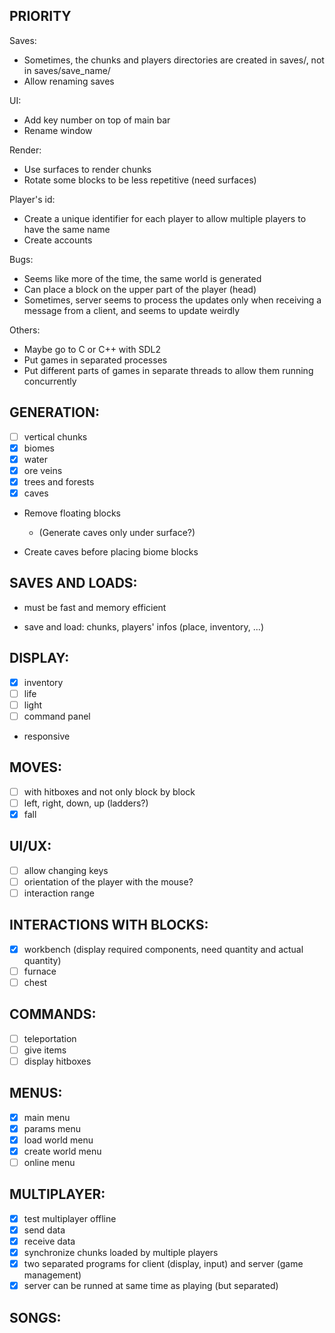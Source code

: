 ## PRIORITY

Saves:
- Sometimes, the chunks and players directories are created in saves/, not in saves/save_name/
- Allow renaming saves

UI:
- Add key number on top of main bar
- Rename window

Render:
- Use surfaces to render chunks
- Rotate some blocks to be less repetitive (need surfaces)

Player's id:
- Create a unique identifier for each player to allow multiple players to have the same name
- Create accounts

Bugs:
- Seems like more of the time, the same world is generated
- Can place a block on the upper part of the player (head)
- Sometimes, server seems to process the updates only when receiving a message from a client, and seems to update weirdly

Others:
- Maybe go to C or C++ with SDL2
- Put games in separated processes
- Put different parts of games in separate threads to allow them running concurrently

## GENERATION:

- [ ] vertical chunks
- [x] biomes
- [x] water
- [x] ore veins
- [x] trees and forests
- [x] caves

- Remove floating blocks
  - (Generate caves only under surface?)
  
- Create caves before placing biome blocks


## SAVES AND LOADS:

- must be fast and memory efficient

- save and load: chunks, players' infos (place, inventory, ...)

## DISPLAY:

- [x] inventory
- [ ] life
- [ ] light
- [ ] command panel

- responsive

## MOVES:

- [ ] with hitboxes and not only block by block
- [ ] left, right, down, up (ladders?)
- [x] fall

## UI/UX:

- [ ] allow changing keys
- [ ] orientation of the player with the mouse?
- [ ] interaction range

## INTERACTIONS WITH BLOCKS:

- [x] workbench (display required components, need quantity and actual quantity)
- [ ] furnace
- [ ] chest

## COMMANDS:

- [ ] teleportation
- [ ] give items
- [ ] display hitboxes

## MENUS:

- [x] main menu
- [x] params menu
- [x] load world menu
- [x] create world menu
- [ ] online menu

## MULTIPLAYER:

- [x] test multiplayer offline
- [x] send data
- [x] receive data
- [x] synchronize chunks loaded by multiple players
- [x] two separated programs for client (display, input) and server (game management)
- [x] server can be runned at same time as playing (but separated)

## SONGS: